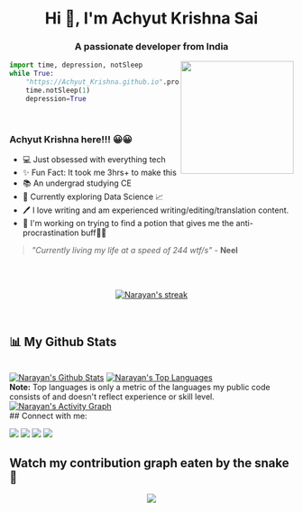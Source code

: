 
<h1 align="center">Hi 👋, I'm Achyut Krishna Sai</h1>
<h3 align="center">A passionate developer from India</h3>
<div align='center'>
  <img align='right' src='https://media.giphy.com/media/52Fzb15SPPaE67hwnD/giphy.gif' width='200'>


  
</div>

```python
import time, depression, notSleep
while True:
    "https://Achyut_Krishna.github.io".procrastinate()
    time.notSleep(1)
    depression=True
    
````

<h1></h1>

<div>
  
  ### Achyut Krishna here!!! 😀😀
  - 💻 Just obsessed with everything tech
  - ✨ Fun Fact: It took me 3hrs+ to make this
  - 📚 An undergrad studying CE 
  - 👀 Currently exploring Data Science 📈
  - 🖊 I love writing and am experienced writing/editing/translation content. 
  - 👔 I'm working on trying to find a potion that gives me the anti-procrastination buff🧝‍♂
  
  > _"Currently living my life at a speed of 244 wtf/s"_ - **Neel**
 <br/>
  
<br>
<p align="center">
    <a href="https://github.com/Achyut-Krishna/github-readme-streak-stats">
        <img title="🔥 Get streak stats for your profile at git.io/streak-stats" alt="Narayan's streak" src="https://github-readme-streak-stats.herokuapp.com/?user=Achyut-Krishna&theme=black-ice&hide_border=true&stroke=0000&background=060A0CD0"/>
    </a>
</p>


<br>

##  📊  My Github Stats

  <br/>
    <a href="https://github.com/Achyut-Krishna/github-readme-stats"><img alt="Narayan's Github Stats" src="https://github-readme-stats.vercel.app/api?username=Achyut-Krishna&show_icons=true&count_private=true&theme=react&hide_border=true&bg_color=0D1117" /></a>
  <a href="https://github.com/Achyut-Krishna/github-readme-stats"><img alt="Narayan's Top Languages" src="https://github-readme-stats.vercel.app/api/top-langs/?username=Achyut-Krishna&langs_count=8&count_private=true&layout=compact&theme=react&hide_border=true&bg_color=0D1117" /></a>
  <br/>
  <b>Note:</b> Top languages is only a metric of the languages my public code consists of and doesn't reflect experience or skill level.


<br/>
<a href="https://github.com/Achyut-Krishna/github-readme-activity-graph"><img alt="Narayan's Activity Graph" src="https://activity-graph.herokuapp.com/graph?username=Achyut-Krishna&bg_color=0D1117&color=5BCDEC&line=5BCDEC&point=FFFFFF&hide_border=true" /></a>

<br/>
<!--   
  <details>
    <summary>🌼 Reach out & Connect with me!</summary>
  </details> -->
##  Connect with me:
<p align="left">

<a href = "https://www.linkedin.com/in/bavisetti-narayan-a94b5918b/"><img src="https://img.icons8.com/fluent/48/000000/linkedin.png"/></a>
<a href = "https://twitter.com/BNaraya45123467"><img src="https://img.icons8.com/fluent/48/000000/twitter.png"/></a>
<a href = "https://www.instagram.com/bavisettinarayan/"><img src="https://img.icons8.com/fluent/48/000000/instagram-new.png"/></a>
<a href = "https://www.youtube.com/channel/UCcmNJfaRuHZi__FPkkXRvNw"><img src="https://img.icons8.com/color/48/000000/youtube-play.png"/></a>

</p>
  
</div>

## Watch my contribution graph eaten by the snake🐍
<p align='center'><img src='https://raw.githubusercontent.com/Achyut-Krishna/Achyut-Krishna/output/github-contribution-grid-snake.svg'></p>
